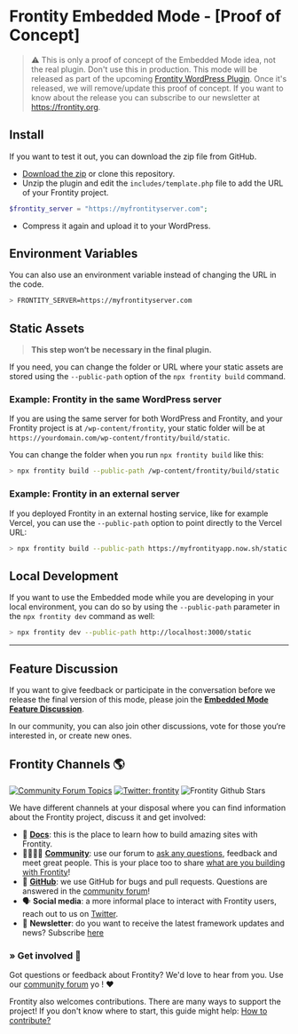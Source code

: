 # Frontity Embedded Mode - [Proof of Concept]

> ⚠️ This is only a proof of concept of the Embedded Mode idea, not the real plugin. Don't use this in production. This mode will be released as part of the upcoming [Frontity WordPress Plugin](https://github.com/frontity/wp-plugins). Once it's released, we will remove/update this proof of concept. If you want to know about the release you can subscribe to our newsletter at https://frontity.org.

## Install

If you want to test it out, you can download the zip file from GitHub.

- [Download the zip](https://github.com/frontity/frontity-embedded-proof-of-concept/archive/master.zip) or clone this repository.
- Unzip the plugin and edit the `includes/template.php` file to add the URL of your Frontity project.

```php
$frontity_server = "https://myfrontityserver.com";
```

- Compress it again and upload it to your WordPress.

## Environment Variables

You can also use an environment variable instead of changing the URL in the code.

```bash
> FRONTITY_SERVER=https://myfrontityserver.com
```

## Static Assets

> **This step won‘t be necessary in the final plugin.**

If you need, you can change the folder or URL where your static assets are stored using the `--public-path` option of the `npx frontity build` command.

### Example: Frontity in the same WordPress server

If you are using the same server for both WordPress and Frontity, and your Frontity project is at `/wp-content/frontity`, your static folder will be at `https://yourdomain.com/wp-content/frontity/build/static`.

You can change the folder when you run `npx frontity build` like this:

```bash
> npx frontity build --public-path /wp-content/frontity/build/static
```

### Example: Frontity in an external server

If you deployed Frontity in an external hosting service, like for example Vercel, you can use the `--public-path` option to point directly to the Vercel URL:

```bash
> npx frontity build --public-path https://myfrontityapp.now.sh/static
```

## Local Development

If you want to use the Embedded mode while you are developing in your local environment, you can do so by using the `--public-path` parameter in the `npx frontity dev` command as well:

```bash
> npx frontity dev --public-path http://localhost:3000/static
```

---

## Feature Discussion

If you want to give feedback or participate in the conversation before we release the final version of this mode, please join the [**Embedded Mode Feature Discussion**](https://community.frontity.org/t/embedded-mode/1432).

In our community, you can also join other discussions, vote for those you‘re interested in, or create new ones.

## Frontity Channels 🌎

[![Community Forum Topics](https://img.shields.io/discourse/topics?color=blue&label=community%20forum&server=https%3A%2F%2Fcommunity.frontity.org%2F)](https://community.frontity.org/) [![Twitter: frontity](https://img.shields.io/twitter/follow/frontity.svg?style=social)](https://twitter.com/frontity) ![Frontity Github Stars](https://img.shields.io/github/stars/frontity/frontity?style=social)

We have different channels at your disposal where you can find information about the Frontity project, discuss it and get involved:

- 📖 **[Docs](https://docs.frontity.org)**: this is the place to learn how to build amazing sites with Frontity.
- 👨‍👩‍👧‍👦 **[Community](https://community.frontity.org/)**: use our forum to [ask any questions](https://community.frontity.org/c/dev-talk-questions), feedback and meet great people. This is your place too to share [what are you building with Frontity](https://community.frontity.org/c/community/showcases/19)!
- 🐞 **[GitHub](https://github.com/frontity)**: we use GitHub for bugs and pull requests. Questions are answered in the [community forum](https://community.frontity.org/)!
- 🗣 **Social media**: a more informal place to interact with Frontity users, reach out to us on [Twitter](https://twitter.com/frontity).
- 💌 **Newsletter**: do you want to receive the latest framework updates and news? Subscribe [here](https://frontity.org/)

### » Get involved 🤗

Got questions or feedback about Frontity? We'd love to hear from you. Use our [community forum](https://community.frontity.org) yo ! ❤️

Frontity also welcomes contributions. There are many ways to support the project! If you don't know where to start, this guide might help: [How to contribute?](https://docs.frontity.org/contributing/how-to-contribute)
